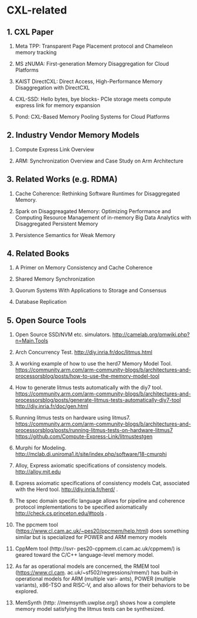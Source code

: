 # CXL-related

## 1. CXL Paper

1. Meta TPP: Transparent Page Placement protocol and Chameleon memory tracking 

2. MS zNUMA: First-generation Memory Disaggregation for Cloud Platforms

3. KAIST DirectCXL: Direct Access, High-Performance Memory Disaggregation with DirectCXL

4. CXL-SSD: Hello bytes, bye blocks- PCIe storage meets compute express link for memory expansion

6. Pond: CXL-Based Memory Pooling Systems for Cloud Platforms


## 2. Industry Vendor Memory Models

1. Compute Express Link Overview

2. ARM: Synchronization Overview and Case Study on Arm Architecture



## 3. Related Works (e.g. RDMA)

1. Cache Coherence: Rethinking Software Runtimes for Disaggregated Memory.

2. Spark on Disaggreagated Memory: Optimizing Performance and Computing Resource Management of in-memory Big Data Analytics with Disaggregated Persistent Memory

3. Persistence Semantics for Weak Memory


## 4. Related Books

1. A Primer on Memory Consistency and Cache Coherence

2. Shared Memory Synchronization

3. Quorum Systems With Applications to Storage and Consensus

4. Database Replication


## 5. Open Source Tools

1. Open Source SSD/NVM etc. simulators.  http://camelab.org/pmwiki.php?n=Main.Tools

2. Arch Concurrency Test. http://diy.inria.fr/doc/litmus.html

3. A working example of how to use the herd7 Memory Model Tool. https://community.arm.com/arm-community-blogs/b/architectures-and-processorsblog/posts/how-to-use-the-memory-model-tool

4. How to generate litmus tests automatically with the diy7 tool. https://community.arm.com/arm-community-blogs/b/architectures-and-processorsblog/posts/generate-litmus-tests-automatically-diy7-tool  http://diy.inria.fr/doc/gen.html

5. Running litmus tests on hardware using litmus7. https://community.arm.com/arm-community-blogs/b/architectures-and-processorsblog/posts/running-litmus-tests-on-hardware-litmus7 https://github.com/Compute-Express-Link/litmustestgen

6. Murphi for Modeling. http://mclab.di.uniroma1.it/site/index.php/software/18-cmurphi

7. Alloy, Express axiomatic specifications of consistency models. http://alloy.mit.edu

8. Express axiomatic specifications of consistency models Cat, associated with the Herd tool. http://diy.inria.fr/herd/ . 

9. The spec domain specific language allows for pipeline and coherence protocol implementations to be specified axiomatically http://check.cs.princeton.edu/#tools . 

10. The ppcmem tool (https://www.cl.cam.ac.uk/~pes20/ppcmem/help.html) does something similar but is specialized for POWER and ARM memory models

11. CppMem tool (http://svr- pes20-cppmem.cl.cam.ac.uk/cppmem/) is geared toward the C/C++ language-level memory model. 
 
12. As far as operational models are concerned, the RMEM tool (https://www.cl.cam. ac.uk/~sf502/regressions/rmem/) has built-in operational models for ARM (multiple vari- ants), POWER (multiple variants), x86-TSO and RISC-V, and also allows for their behaviors to be explored.

13. MemSynth (http: //memsynth.uwplse.org/) shows how a complete memory model satisfying the litmus tests can be synthesized.
